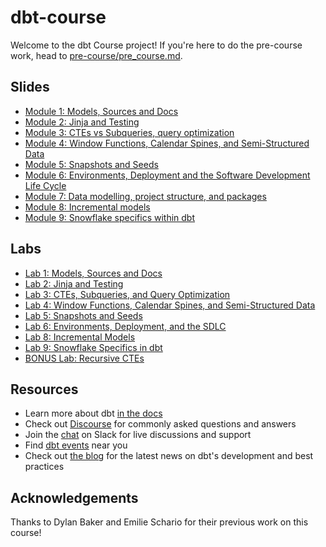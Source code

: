 # dbt-course

Welcome to the dbt Course project! If you're here to do the pre-course work, head to [pre-course/pre_course.md](pre-course/pre_course.md).

## Slides

* [Module 1: Models, Sources and Docs](https://docs.google.com/presentation/d/e/2PACX-1vRUnKXbE_NCXgJEaL8J_fuWngTWu91NXYgxqVNI8iUlsieb3C4GgoltCT7-y0ne-RcwqJxcAVG6FX6p/pub?start=false&loop=false&delayms=3000)
* [Module 2: Jinja and Testing](https://docs.google.com/presentation/d/e/2PACX-1vT7ouSIof8dcgeXi9OMLX49j_gexKE0UEMSbGiCc4x73LCUqCR_5i6VBeQFAEKMaOUac16IG0LIAyjv/pub?start=false&loop=false&delayms=3000)
* [Module 3: CTEs vs Subqueries, query optimization](https://docs.google.com/presentation/d/e/2PACX-1vS2W8eVxQ23gHWPjTJ_MjLIkNmXEy2zq9P98HHKeg16_i8cU9ck0hxLsMMCua-B4huMlsRIlRx4FUy6/pub?start=false&loop=false&delayms=3000)
* [Module 4: Window Functions,  Calendar Spines, and Semi-Structured Data](https://docs.google.com/presentation/d/e/2PACX-1vSNhM6vzlYoK85kp641XyEDXZDXVY77_SOzFk4nfvi9NCMNJYeTDisSQnNKpW_0s9im4T8pQxKGZEPy/pub?start=false&loop=false&delayms=3000)
* [Module 5: Snapshots and Seeds](https://docs.google.com/presentation/d/e/2PACX-1vSF6WJ6qG5IVc9j7CoKWXc0p-pT7SsoeIiF--5lPEPbwiRVftUGZ34EGxv1NvyCZrkz3oZ70k1dvDlC/pub?start=false&loop=false&delayms=3000)
* [Module 6: Environments, Deployment and the Software Development Life Cycle](https://docs.google.com/presentation/d/e/2PACX-1vRixqOiVnj_Suba8Geuu9AgSv4FuO6GPt_oDMGtwhLaSDZXNcHOY9lhRuwVBoCWFQcTwtaFDuNiKtgk/pub?start=false&loop=false&delayms=3000)
* [Module 7: Data modelling, project structure, and packages](https://docs.google.com/presentation/d/e/2PACX-1vQPsymQuUh94mp_WWBmL-Tir-IZ94v-t2h8v2xKQXuBNoQlmjqktt5PFU5GHui9emDV_xLCqTHgaYDY/pub?start=false&loop=false&delayms=3000)
* [Module 8: Incremental models](https://docs.google.com/presentation/d/e/2PACX-1vRWUS9q39u7NP87SSptGTtVj_CQQbgCmEH22GardNMbbhwktADqqV-hMlA1iFbONvIhx-PJE1y12IjD/pub?start=false&loop=false&delayms=3000)
* [Module 9: Snowflake specifics within dbt](https://docs.google.com/presentation/d/e/2PACX-1vR9XoOZ3GNwhkDlgO2QNuZnf27KEVk-GDT7Ynw1NGWvyKzah3sidPkoezdHZeJdoznZVyDd0DDtkmcj/pub?start=false&loop=false&delayms=3000)


## Labs

* [Lab 1: Models, Sources and Docs](labs/lab1.md)
* [Lab 2: Jinja and Testing](labs/lab2.md)
* [Lab 3: CTEs, Subqueries, and Query Optimization](labs/lab3.md)
* [Lab 4: Window Functions, Calendar Spines, and Semi-Structured Data](labs/lab4.md)
* [Lab 5: Snapshots and Seeds](labs/lab5.md)
* [Lab 6: Environments, Deployment, and the SDLC](labs/lab6.md)
* [Lab 8: Incremental Models](labs/lab8.md)
* [Lab 9: Snowflake Specifics in dbt](labs/lab9.md)
* [BONUS Lab: Recursive CTEs](labs/labBONUS.md)

## Resources

- Learn more about dbt [in the docs](https://docs.getdbt.com/docs/introduction)
- Check out [Discourse](https://discourse.getdbt.com/) for commonly asked questions and answers
- Join the [chat](http://slack.getdbt.com/) on Slack for live discussions and support
- Find [dbt events](https://events.getdbt.com) near you
- Check out [the blog](https://blog.getdbt.com/) for the latest news on dbt's development and best practices


## Acknowledgements

Thanks to Dylan Baker and Emilie Schario for their previous work on this course!